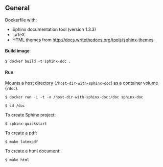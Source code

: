 ## General

Dockerfile with: 
* Sphinx documentation tool (version 1.3.3)
* LaTeX
* HTML themes from http://docs.writethedocs.org/tools/sphinx-themes
 

#### Build image

``` 
$ docker build -t sphinx-doc .
```

#### Run

Mounts a host directory (`/host-dir-with-sphinx-doc`) as a container volume (`/doc`). 

``` 
$ docker run -i -t -v /host-dir-with-sphinx-doc:/doc sphinx-doc
```

``` 
$ cd /doc
```

To create Sphinx project:
```
$ sphinx-quickstart
```

To create a pdf:
``` 
$ make latexpdf
```

To create a html document:
``` 
$ make html
```
